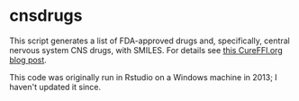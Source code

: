 # cnsdrugs

This script generates a list of FDA-approved drugs and, specifically, central nervous system CNS drugs, with SMILES. For details see [this CureFFI.org blog post](http://www.cureffi.org/2013/10/04/list-of-fda-approved-drugs-and-cns-drugs-with-smiles/).

This code was originally run in Rstudio on a Windows machine in 2013; I haven't updated it since.
